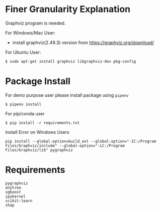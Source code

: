 # Finer Granularity Explanation

Graphviz program is needed.

For Windows/Mac User:

- install graphviz(2.49.3) version from https://graphviz.org/download/

For Ubuntu User:

```
$ sudo apt-get install graphviz libgraphviz-dev pkg-config
```

# Package Install

For demo purpose user please install package using `pipenv`

```
$ pipenv install
```

For pip/conda user

```
$ pip install -r requirements.txt
```

Install Error on Windows Users

```
pip install --global-option=build_ext --global-option="-IC:/Program Files/Graphviz/include" --global-option="-LC:/Program Files/Graphviz/lib" pygraphviz
```

# Requirements

```
pygraphviz
anytree
xgboost
ipykernel
scikit-learn
shap
```
